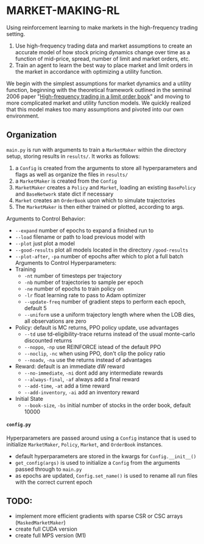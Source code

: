 # MARKET-MAKING-RL
Using reinforcement learning to make markets in the high-frequency trading setting.

1. Use high-frequency trading data and market assumptions to create an accurate model of how stock pricing dynamics change over time as a function of mid-price, spread, number of limit and market orders, etc.
2. Train an agent to learn the best way to place market and limit orders in the market in accordance with optimizing a utility function.

We begin with the simplest assumptions for market dynamics and a utility function, beginning with the theoretical framework outlined in the seminal 2006 paper "[High-frequency trading in a limit order book](https://math.nyu.edu/~avellane/HighFrequencyTrading.pdf)" and moving to more complicated market and utility function models. We quickly realized that this model makes too many assumptions and pivoted into our own environment.

## Organization

`main.py` is run with arguments to train a `MarketMaker` within the directory setup, storing results in `results/`. It works as follows:
1. a `Config` is created from the arguments to store all hyperparameters and flags as well as organize the files in `results/`
2. a `MarketMaker` is created from the `Config`
3. `MarketMaker` creates a `Policy` and `Market`, loading an existing `BasePolicy` and `BaseNetwork` state dict if necessary
4. `Market` creates an `OrderBook` upon which to simulate trajectories
5. The `MarketMaker` is then either trained or plotted, according to args.

Arguments to Control Behavior:
- `--expand` number of epochs to expand a finished run to
- `--load` filename or path to load previous model with
- `--plot` just plot a model
- `--good-results` plot all models located in the directory `/good-results`
- `--plot-after`, `-pa` number of epochs after which to plot a full batch
Arguments to Control Hyperparameters:
- Training
  - `-nt` number of timesteps per trajectory
  - `-nb` number of trajectories to sample per epoch
  - `-ne` number of epochs to train policy on
  - `-lr` float learning rate to pass to Adam optimizer
  - `--update-freq` number of gradient steps to perform each epoch, default 5
  - `--uniform` use a uniform trajectory length where when the LOB dies, all observations are zero
- Policy: default is MC returns, PPO policy update, use advantages
  - `--td` use td-eligibility-trace returns instead of the usual monte-carlo discounted returns
  - `--noppo`, `-np` use REINFORCE istead of the default PPO
  - `--noclip`, `-nc` when using PPO, don't clip the policy ratio
  - `--noadv`, `-na` use the returns instead of advantages
- Reward: default is an immediate dW reward
  - `--no-immediate`, `-ni` dont add any intermediate rewards
  - `--always-final`, `-af` always add a final reward
  - `--add-time`, `-at` add a time reward
  - `--add-inventory`, `-ai` add an inventory reward
- Initial State
  - `--book-size`, `-bs` initial number of stocks in the order book, default 10000

#### `config.py`

Hyperparameters are passed around using a `Config` instance that is used to initialize `MarketMaker`, `Policy`, `Market`, and `OrderBook` instances. 
- default hyperparameters are stored in the kwargs for `Config.__init__()`
- `get_config(args)` is used to initialize a `Config` from the arguments passed through to `main.py`
- as epochs are updated, `Config.set_name()` is used to rename all run files with the correct current epoch


## TODO: 
- implement more efficient gradients with sparse CSR or CSC arrays (`MaskedMarketMaker`)
- create full CUDA version
- create full MPS version (M1)

